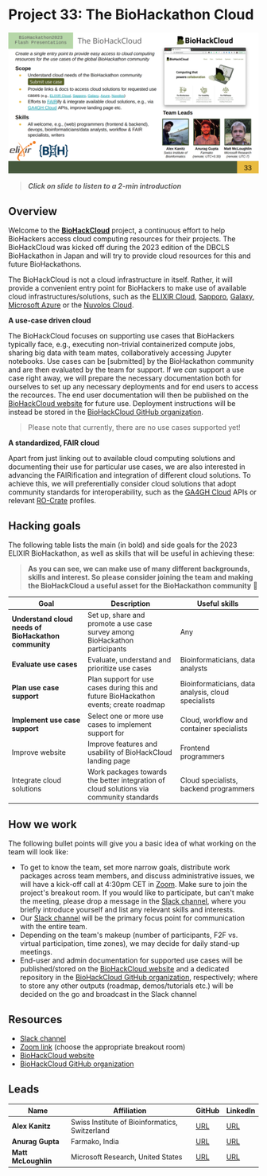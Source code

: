 # Project 33: The BioHackathon Cloud

[![overview slide](./project_overview.png)](https://drive.google.com/file/d/1bhqqnuGcq4Y0MZ982ErH9ZBvx1z53oP4/view?usp=drive_link)

> ***Click on slide to listen to a 2-min introduction***

## Overview

Welcome to the [**BioHackCloud**](https://biohack.cloud/) project, a continuous effort to help BioHackers access cloud computing resources for their projects. The BioHackCloud was kicked off during the 2023 edition of the DBCLS BioHackathon in Japan and will try to provide cloud resources for this and future BioHackathons.

The BioHackCloud is not a cloud infrastructure in itself. Rather, it will provide a convenient entry point for BioHackers to make use of available cloud infrastructures/solutions, such as the [ELIXIR Cloud](https://elixir-cloud.dcc.sib.swiss/), [Sapporo](https://github.com/sapporo-wes/sapporo), [Galaxy](https://usegalaxy.org/), [Microsoft Azure](https://azure.microsoft.com/) or the [Nuvolos Cloud](https://nuvolos.cloud/).

**A use-case driven cloud**

The BioHackCloud focuses on supporting use cases that BioHackers typically face, e.g., executing non-trivial containerized compute jobs, sharing big data with team mates, collaboratively accessing Jupyter notebooks. Use cases can be [submitted] by the BioHackathon community and are then evaluated by the team for support. If we _can_ support a use case right away, we will prepare the necessary documentation both for ourselves to set up any necessary deployments and for end users to access the recources. The end user documentation will then be published on the [BioHackCloud website](https://biohack.cloud/) for future use. Deployment instructions will be instead be stored in the [BioHackCloud GitHub organization](https://github.com/biohackcloud/).

> Please note that currently, there are no use cases supported yet!

**A standardized, FAIR cloud**

Apart from just linking out to available cloud computing solutions and documenting their use for particular use cases, we are also interested in advancing the FAIRification and integration of different cloud solutions. To achieve this, we will preferentially consider cloud solutions that adopt community standards for interoperability, such as the [GA4GH Cloud](https://www.ga4gh.org/work_stream/cloud/) APIs or relevant [RO-Crate](https://www.researchobject.org/ro-crate/profiles.html) profiles.

## Hacking goals

The following table lists the main (in bold) and side goals for the 2023 ELIXIR BioHackathon, as well as skills that will be useful in achieving these:

> **As you can see, we can make use of many different backgrounds, skills and interest. So please consider joining the team and making the BioHackCloud a useful asset for the BioHackathon community** :rocket:

| Goal | Description | Useful skills |
| --- | --- | --- |
| **Understand cloud needs of BioHackathon community** | Set up, share and promote a use case survey among BioHackathon participants | Any |
| **Evaluate use cases** | Evaluate, understand and prioritize use cases | Bioinformaticians, data analysts |
| **Plan use case support** | Plan support for use cases during this and future BioHackathon events; create roadmap | Bioinformaticians, data analysis, cloud specialists |
| **Implement use case support** | Select one or more use cases to implement support for | Cloud, workflow and container specialists |
| Improve website | Improve features and usability of BioHackCloud landing page | Frontend programmers |
| Integrate cloud solutions | Work packages towards the better integration of cloud solutions via community standards | Cloud specialists, backend programmers |

## How we work

The following bullet points will give you a basic idea of what working on the team will look like:

- To get to know the team, set more narrow goals, distribute work packages across team members, and discuss administrative issues, we will have a kick-off call at 4:30pm CET in [Zoom](https://elixir-europe-org.zoom.us/j/87108266423?pwd=SVRNeEtsY1ArZ2ZjM3htTTN4TTBhQT09). Make sure to join the project's breakout room. If you would like to participate, but can't make the meeting, please drop a message in the [Slack channel](https://biohackeu.slack.com/archives/C03HQPMEN81), where you briefly introduce yourself and list any relevant skills and interests.
- Our [Slack channel](https://biohackeu.slack.com/archives/C03HQPMEN81) will be the primary focus point for communication with the entire team.
- Depending on the team's makeup (number of participants, F2F vs. virtual participation, time zones), we may decide for daily stand-up meetings.
- End-user and admin documentation for supported use cases will be published/stored on the [BioHackCloud website](https://biohack.cloud/) and a dedicated repository in the [BioHackCloud GitHub organization](https://github.com/biohackcloud), respectively; where to store any other outputs (roadmap, demos/tutorials etc.) will be decided on the go and broadcast in the Slack channel

## Resources

- [Slack channel](https://biohackeu.slack.com/archives/C03HQPMEN81)
- [Zoom link](https://elixir-europe-org.zoom.us/j/87108266423?pwd=SVRNeEtsY1ArZ2ZjM3htTTN4TTBhQT09) (choose the appropriate breakout room)
- [BioHackCloud website](https://biohack.cloud/)
- [BioHackCloud GitHub organization](https://github.com/biohackcloud)

## Leads

| Name | Affiliation | GitHub | LinkedIn |
| --- | --- | --- | --- |
| **Alex Kanitz** | Swiss Institute of Bioinformatics, Switzerland | [URL](https://github.com/uniqueg) | [URL](www.linkedin.com/in/alexanderkanitz/) |
| **Anurag Gupta** | Farmako, India | [URL](https://github.com/git-anurag-hub) | [URL](https://www.linkedin.com/in/anurag-gupta-1201/) |
| **Matt McLoughlin** | Microsoft Research, United States | [URL](https://github.com/MattMcL4475) | [URL](https://www.linkedin.com/in/mattmcl44/) |

